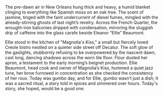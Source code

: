 The pre-dawn air in New Orleans hung thick and heavy, a humid blanket clinging to everything like Spanish moss on an oak tree. The scent of jasmine, tinged with the faint undercurrent of diesel fumes, mingled with the already-stirring ghosts of last night’s revelry. Across the French Quarter, the wrought-iron balconies dripped with condensation, mirroring the sluggish drip of caffeine into the glass carafe beside Eleanor “Ellie” Beaumont.

Ellie stood in the kitchen of "Magnolia's Kiss," a small but fiercely loved Creole bistro nestled on a quieter side street off Decatur. The soft glow of the gaslights, stubbornly refusing to be overpowered by the nascent dawn, cast long, dancing shadows across the worn tile floor. Flour dusted her apron, a testament to the early morning’s beignet production. Ellie Beaumont, head cook and owner of Magnolia’s Kiss, hummed a quiet jazz tune, her brow furrowed in concentration as she checked the consistency of her roux. Today was gumbo day, and for Ellie, gumbo wasn’t just a dish; it was a sacred ritual, a story told in spices and simmered over hours. Today's story, she hoped, would be a good one.
